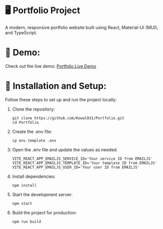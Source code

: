 # 🖥️ Portfolio Project

  A modern, responsive portfolio website built using React, Material-UI (MUI), and TypeScript.

# 🚀 Demo:

  Check out the live demo: [Portfolio Live Demo](https://kowalczyk-maciej-portfolio.netlify.app/)

# 🔧 Installation and Setup:

Follow these steps to set up and run the project locally:

  1. Clone the repository:

         git clone https://github.com/Kowal031/Portfolio.git
         cd Portfolio
  2. Create the .env file:

         cp env.template .env
     
  3. Open the .env file and update the values as needed.

         VITE_REACT_APP_EMAILJS_SERVICE_ID='Your service ID from EMAILJS'
         VITE_REACT_APP_EMAILJS_TEMPLATE_ID='Your template ID from EMAILJS'
         VITE_REACT_APP_EMAILJS_USER_ID='Your user ID from EMAILJS'

  4. Install dependencies:

         npm install

  5. Start the development server:

         npm start


  6. Build the project for production:

         npm run build
    

